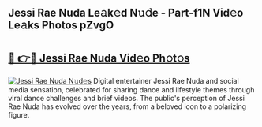 ## Jessi Rae Nuda Le𝚊k𝚎d N𝚞𝚍e - Part-f1N Vid𝚎o Le𝚊ks Photos pZvgO

# <h2><a href="http://fbf9oo7.evod.top/?m=Jessi+Rae+Nuda">🔗 👉🔴 Jessi Rae Nuda Vid𝚎o Ph𝚘t𝚘s</a></h2>

[![Jessi Rae Nuda N𝚞d𝚎s](https://i.imgur.com/8V9OHl7.gif)](http://fbf9oo7.evod.top/?m=Jessi+Rae+Nuda)
Digital entertainer Jessi Rae Nuda and social media sensation, celebrated for sharing dance and lifestyle themes through viral dance challenges and brief videos. The public's perception of Jessi Rae Nuda has evolved over the years, from a beloved icon to a polarizing figure. 
